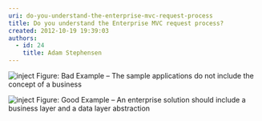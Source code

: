 ```yaml
---
uri: do-you-understand-the-enterprise-mvc-request-process
title: Do you understand the Enterprise MVC request process?
created: 2012-10-19 19:39:03
authors:
  - id: 24
    title: Adam Stephensen
---
```





<span class='intro'> <img alt="inject" src="/PublishingImages/request-process-bad.jpg" class="ms-rteCustom-ImageArea" />
<span class="ms-rteCustom-FigureBad">Figure&#58; Bad Example – The sample applications  do not include the concept of a business </span>

<img alt="inject" src="/PublishingImages/request-process-good.jpg" class="ms-rteCustom-ImageArea" />
<span class="ms-rteCustom-FigureGood">Figure&#58; Good Example – An enterprise solution should include a business layer and a data layer abstraction</span>

 </span>




